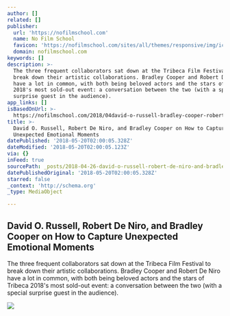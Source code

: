 ```yaml
---
author: []
related: []
publisher:
  url: 'https://nofilmschool.com'
  name: No Film School
  favicon: 'https://nofilmschool.com/sites/all/themes/responsive/img/icons/favicon.ico'
  domain: nofilmschool.com
keywords: []
description: >-
  The three frequent collaborators sat down at the Tribeca Film Festival to
  break down their artistic collaborations. Bradley Cooper and Robert De Niro
  have a lot in common, with both being beloved actors and the stars of Tribeca
  2018's most sold-out event: a conversation between the two (with a special
  surprise guest in the audience).
app_links: []
isBasedOnUrl: >-
  https://nofilmschool.com/2018/04david-o-russell-bradley-cooper-robert-de-niro-tribeca
title: >-
  David O. Russell, Robert De Niro, and Bradley Cooper on How to Capture
  Unexpected Emotional Moments
datePublished: '2018-05-20T02:00:05.328Z'
dateModified: '2018-05-20T02:00:05.123Z'
via: {}
inFeed: true
sourcePath: _posts/2018-04-26-david-o-russell-robert-de-niro-and-bradley-cooper-on-how.md
datePublishedOriginal: '2018-05-20T02:00:05.328Z'
starred: false
_context: 'http://schema.org'
_type: MediaObject

---
```

<article style=""><h1>David O. Russell, Robert De Niro, and Bradley Cooper on How to Capture Unexpected Emotional Moments</h1><p>The three frequent collaborators sat down at the Tribeca Film Festival to break down their artistic collaborations. Bradley Cooper and Robert De Niro have a lot in common, with both being beloved actors and the stars of Tribeca 2018's most sold-out event: a conversation between the two (with a special surprise guest in the audience).</p><img src="https://nofilmschool.com/sites/default/files/styles/facebook/public/mv5by2u1ndrlzwitnjm1zs00zjnilwi2ndmtyji4y2y0othhmwqwxkeyxkfqcgdeqxvynjuwnzk3ndc._v1_sy1000_cr0015031000_al_.jpg?itok=sKEpNLuv" /></article>